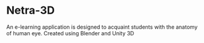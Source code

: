 # Netra-3D
An e-learning application is designed to acquaint students with the anatomy of human eye. Created using Blender and Unity 3D
